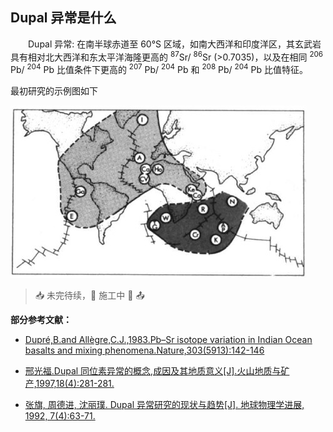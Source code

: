 ## Dupal 异常是什么

&emsp;&emsp;Dupal 异常:
在南半球赤道至 60°S 区域，如南大西洋和印度洋区，其玄武岩具有相对北大西洋和东太平洋海隆更高的
<sup>87</sup>Sr/ <sup>86</sup>Sr (>0.7035)，以及在相同 <sup>206</sup> Pb/ <sup>204</sup> Pb 比值条件下更高的 <sup>207</sup> Pb/ <sup>204</sup> Pb 和 <sup>208</sup> Pb/ <sup>204</sup> Pb 比值特征。

最初研究的示例图如下

![Dupal示例图1](./Dupal/Dupal1.jpg)

> 📥 未完待续，🚢 施工中 🚧 📤

**部分参考文献：**

- [Dupré,B.and Allègre,C.J.,1983.Pb–Sr isotope variation in Indian Ocean basalts and mixing phenomena.Nature,303(5913):142-146](https://github.com/TigerHall/Blog/blob/master/Page/Dupal/10.1038%40303142a0.pdf)

- [邢光福.Dupal 同位素异常的概念,成因及其地质意义[J].火山地质与矿产,1997,18(4):281-281.](https://github.com/TigerHall/Blog/blob/master/Page/Dupal/Dupal%E5%90%8C%E4%BD%8D%E7%B4%A0%E5%BC%82%E5%B8%B8%E7%9A%84%E6%A6%82%E5%BF%B5%E3%80%81%E6%88%90%E5%9B%A0%E5%8F%8A%E5%85%B6%E5%9C%B0%E8%B4%A8%E6%84%8F%E4%B9%89.pdf)

- [张旗, 周德进, 沈丽璞. Dupal 异常研究的现状与趋势[J]. 地球物理学进展, 1992, 7(4):63-71.](./Dupal/Dupal异常研究的现状与趋势.pdf)
